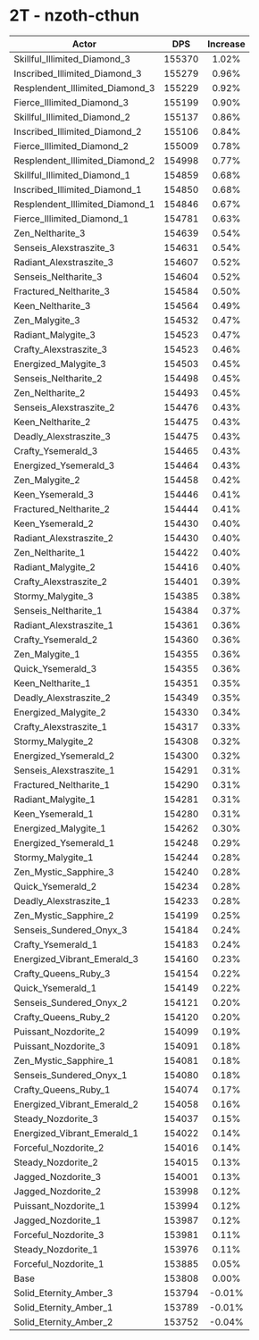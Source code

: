 # 2T - nzoth-cthun
| Actor | DPS | Increase |
|---|:---:|:---:|
|Skillful_Illimited_Diamond_3|155370|1.02%|
|Inscribed_Illimited_Diamond_3|155279|0.96%|
|Resplendent_Illimited_Diamond_3|155229|0.92%|
|Fierce_Illimited_Diamond_3|155199|0.90%|
|Skillful_Illimited_Diamond_2|155137|0.86%|
|Inscribed_Illimited_Diamond_2|155106|0.84%|
|Fierce_Illimited_Diamond_2|155009|0.78%|
|Resplendent_Illimited_Diamond_2|154998|0.77%|
|Skillful_Illimited_Diamond_1|154859|0.68%|
|Inscribed_Illimited_Diamond_1|154850|0.68%|
|Resplendent_Illimited_Diamond_1|154846|0.67%|
|Fierce_Illimited_Diamond_1|154781|0.63%|
|Zen_Neltharite_3|154639|0.54%|
|Senseis_Alexstraszite_3|154631|0.54%|
|Radiant_Alexstraszite_3|154607|0.52%|
|Senseis_Neltharite_3|154604|0.52%|
|Fractured_Neltharite_3|154584|0.50%|
|Keen_Neltharite_3|154564|0.49%|
|Zen_Malygite_3|154532|0.47%|
|Radiant_Malygite_3|154523|0.47%|
|Crafty_Alexstraszite_3|154523|0.46%|
|Energized_Malygite_3|154503|0.45%|
|Senseis_Neltharite_2|154498|0.45%|
|Zen_Neltharite_2|154493|0.45%|
|Senseis_Alexstraszite_2|154476|0.43%|
|Keen_Neltharite_2|154475|0.43%|
|Deadly_Alexstraszite_3|154475|0.43%|
|Crafty_Ysemerald_3|154465|0.43%|
|Energized_Ysemerald_3|154464|0.43%|
|Zen_Malygite_2|154458|0.42%|
|Keen_Ysemerald_3|154446|0.41%|
|Fractured_Neltharite_2|154444|0.41%|
|Keen_Ysemerald_2|154430|0.40%|
|Radiant_Alexstraszite_2|154430|0.40%|
|Zen_Neltharite_1|154422|0.40%|
|Radiant_Malygite_2|154416|0.40%|
|Crafty_Alexstraszite_2|154401|0.39%|
|Stormy_Malygite_3|154385|0.38%|
|Senseis_Neltharite_1|154384|0.37%|
|Radiant_Alexstraszite_1|154361|0.36%|
|Crafty_Ysemerald_2|154360|0.36%|
|Zen_Malygite_1|154355|0.36%|
|Quick_Ysemerald_3|154355|0.36%|
|Keen_Neltharite_1|154351|0.35%|
|Deadly_Alexstraszite_2|154349|0.35%|
|Energized_Malygite_2|154330|0.34%|
|Crafty_Alexstraszite_1|154317|0.33%|
|Stormy_Malygite_2|154308|0.32%|
|Energized_Ysemerald_2|154300|0.32%|
|Senseis_Alexstraszite_1|154291|0.31%|
|Fractured_Neltharite_1|154290|0.31%|
|Radiant_Malygite_1|154281|0.31%|
|Keen_Ysemerald_1|154280|0.31%|
|Energized_Malygite_1|154262|0.30%|
|Energized_Ysemerald_1|154248|0.29%|
|Stormy_Malygite_1|154244|0.28%|
|Zen_Mystic_Sapphire_3|154240|0.28%|
|Quick_Ysemerald_2|154234|0.28%|
|Deadly_Alexstraszite_1|154233|0.28%|
|Zen_Mystic_Sapphire_2|154199|0.25%|
|Senseis_Sundered_Onyx_3|154184|0.24%|
|Crafty_Ysemerald_1|154183|0.24%|
|Energized_Vibrant_Emerald_3|154160|0.23%|
|Crafty_Queens_Ruby_3|154154|0.22%|
|Quick_Ysemerald_1|154149|0.22%|
|Senseis_Sundered_Onyx_2|154121|0.20%|
|Crafty_Queens_Ruby_2|154120|0.20%|
|Puissant_Nozdorite_2|154099|0.19%|
|Puissant_Nozdorite_3|154091|0.18%|
|Zen_Mystic_Sapphire_1|154081|0.18%|
|Senseis_Sundered_Onyx_1|154080|0.18%|
|Crafty_Queens_Ruby_1|154074|0.17%|
|Energized_Vibrant_Emerald_2|154058|0.16%|
|Steady_Nozdorite_3|154037|0.15%|
|Energized_Vibrant_Emerald_1|154022|0.14%|
|Forceful_Nozdorite_2|154016|0.14%|
|Steady_Nozdorite_2|154015|0.13%|
|Jagged_Nozdorite_3|154001|0.13%|
|Jagged_Nozdorite_2|153998|0.12%|
|Puissant_Nozdorite_1|153994|0.12%|
|Jagged_Nozdorite_1|153987|0.12%|
|Forceful_Nozdorite_3|153981|0.11%|
|Steady_Nozdorite_1|153976|0.11%|
|Forceful_Nozdorite_1|153885|0.05%|
|Base|153808|0.00%|
|Solid_Eternity_Amber_3|153794|-0.01%|
|Solid_Eternity_Amber_1|153789|-0.01%|
|Solid_Eternity_Amber_2|153752|-0.04%|
